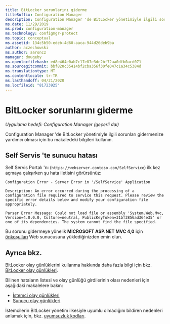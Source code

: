```yaml
---
title: BitLocker sorunlarını giderme
titleSuffix: Configuration Manager
description: Configuration Manager 'de BitLocker yönetimiyle ilgili sorunları nasıl giderebileceğinizi öğrenin
ms.date: 11/29/2019
ms.prod: configuration-manager
ms.technology: configmgr-protect
ms.topic: conceptual
ms.assetid: 134c5b50-edeb-4d60-aaca-944d26deb9ba
author: aczechowski
ms.author: aaroncz
manager: dougeby
ms.openlocfilehash: ed8e464e0ab7c17e87e3de2bf72aa0dfb0acd071
ms.sourcegitcommit: bbf820c35414bf2cba356f30fe047c1a34c5384d
ms.translationtype: MT
ms.contentlocale: tr-TR
ms.lasthandoff: 04/21/2020
ms.locfileid: "81723925"
---
```

# <a name="troubleshoot-bitlocker"></a>BitLocker sorunlarını giderme

*Uygulama hedefi: Configuration Manager (geçerli dal)*

Configuration Manager 'de BitLocker yönetimiyle ilgili sorunları gidermenize yardımcı olması için bu makaledeki bilgileri kullanın.

## <a name="server-error-in-self-service"></a>Self Servis 'te sunucu hatası

Self Servis Portalı 'nı (`https://webserver.contoso.com/SelfService`) ilk kez açmaya çalışırken şu hata iletisini görürsünüz:

``` error
Configuration Error - Server Error in '/SelfService' Application

Description: An error occurred during the processing of a configuration file required to service this request. Please review the specific error details below and modify your configuration file appropriately.

Parser Error Message: Could not load file or assembly 'System.Web.Mvc, Version=4.0.0.0, Culture=neutral, PublicKeyToken=31bf3856ad364e35' or one of its dependencies. The system cannot find the file specified.
```

Bu sorunu gidermeye yönelik **MICROSOFT ASP.NET MVC 4,0** için [önkoşulları](../../plan-design/bitlocker-management.md#prerequisites) Web sunucusuna yüklediğinizden emin olun.

## <a name="see-also"></a>Ayrıca bkz.

BitLocker olay günlüklerini kullanma hakkında daha fazla bilgi için bkz. [BitLocker olay günlükleri](about-event-logs.md).

Bilinen hataların listesi ve olay günlüğü girdilerinin olası nedenleri için aşağıdaki makalelere bakın:

- [İstemci olay günlükleri](client-event-logs.md)
- [Sunucu olay günlükleri](server-event-logs.md)

İstemcilerin BitLocker yönetim ilkesiyle uyumlu olmadığını bildiren nedenleri anlamak için, bkz. [uyumsuzluk kodları](non-compliance-codes.md).
